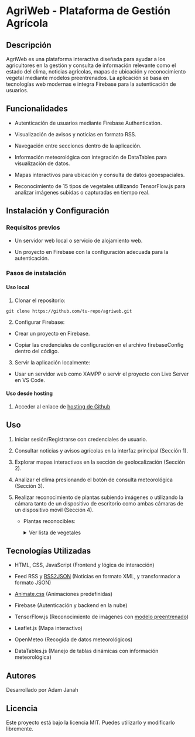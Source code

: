 # AgriWeb - Plataforma de Gestión Agrícola

## Descripción

AgriWeb es una plataforma interactiva diseñada para ayudar a los agricultores en la gestión y consulta de información relevante como el estado del clima, noticias agrícolas, mapas de ubicación y reconocimiento vegetal mediante modelos preentrenados. La aplicación se basa en tecnologías web modernas e integra Firebase para la autenticación de usuarios.

## Funcionalidades

  - Autenticación de usuarios mediante Firebase Authentication.

  - Visualización de avisos y noticias en formato RSS.

  - Navegación entre secciones dentro de la aplicación.

  - Información meteorológica con integración de DataTables para visualización de datos.

  - Mapas interactivos para ubicación y consulta de datos geoespaciales.

  - Reconocimiento de 15 tipos de vegetales utilizando TensorFlow.js para analizar imágenes subidas o capturadas en tiempo real.

## Instalación y Configuración

### Requisitos previos

  - Un servidor web local o servicio de alojamiento web.

  - Un proyecto en Firebase con la configuración adecuada para la autenticación.

### Pasos de instalación

#### Uso local

1. Clonar el repositorio:
  ```
  git clone https://github.com/tu-repo/agriweb.git
  ```
2. Configurar Firebase:

  - Crear un proyecto en Firebase.

  - Copiar las credenciales de configuración en el archivo firebaseConfig dentro del código.

3. Servir la aplicación localmente:

  - Usar un servidor web como XAMPP o servir el proyecto con Live Server en VS Code.


#### Uso desde hosting

1. Acceder al enlace de [hosting de Github](https://adam-jb5.github.io/Agriweb-204/)

## Uso

1. Iniciar sesión/Registrarse con credenciales de usuario.

2. Consultar noticias y avisos agrícolas en la interfaz principal (Sección 1).

3. Explorar mapas interactivos en la sección de geolocalización (Sección 2).

4. Analizar el clima presionando el botón de consulta meteorológica (Sección 3).

5. Realizar reconocimiento de plantas subiendo imágenes o utilizando la cámara tanto de un dispositivo de escritorio como ambas cámaras de un dispositivo móvil (Sección 4).
     - Plantas reconocibles:
        <details>
          <summary>Ver lista de vegetales</summary>
        
          - Frijol
          - Melón amargo
          - Calabaza de botella
          - Berenjena
          - Brócoli
          - Repollo
          - Pimiento
          - Zanahoria
          - Coliflor
          - Pepino
          - Papaya
          - Patata
          - Calabaza
          - Rábano
          - Tomate
        
        </details>

## Tecnologías Utilizadas

  - HTML, CSS, JavaScript (Frontend y lógica de interacción)

  - Feed RSS y [RSS2JSON](https://rss2json.com/#rss_url=https%3A%2F%2Ftechcrunch.com%2Ffeed%2F) (Noticias en formato XML, y transformador a formato JSON)

  - [Animate.css](https://animate.style) (Animaciones predefinidas)

  - Firebase (Autenticación y backend en la nube)

  - TensorFlow.js (Reconocimiento de imágenes con [modelo preentrenado](https://www.kaggle.com/code/utkarshsaxenadn/vegetable-classification-resnet50v2-acc-99))

  - Leaflet.js (Mapa interactivo)

  - OpenMeteo (Recogida de datos meteorológicos)

  - DataTables.js (Manejo de tablas dinámicas con información meteorológica)

## Autores

Desarrollado por Adam Janah

## Licencia

Este proyecto está bajo la licencia MIT. Puedes utilizarlo y modificarlo libremente.
